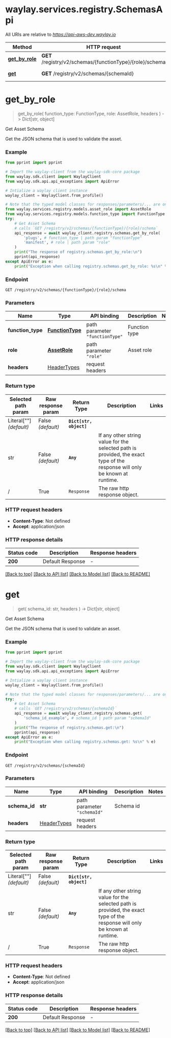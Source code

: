 # waylay.services.registry.SchemasApi

All URIs are relative to *https://api-aws-dev.waylay.io*

Method | HTTP request | Description
------------- | ------------- | -------------
[**get_by_role**](SchemasApi.md#get_by_role) | **GET** /registry/v2/schemas/{functionType}/{role}/schema | Get Asset Schema
[**get**](SchemasApi.md#get) | **GET** /registry/v2/schemas/{schemaId} | Get Asset Schema

# **get_by_role**
> get_by_role(
> function_type: FunctionType,
> role: AssetRole,
> headers
> ) -> Dict[str, object]

Get Asset Schema

Get the JSON schema that is used to validate the asset.

### Example

```python
from pprint import pprint

# Import the waylay-client from the waylay-sdk-core package
from waylay.sdk.client import WaylayClient
from waylay.sdk.api.api_exceptions import ApiError

# Intialize a waylay client instance
waylay_client = WaylayClient.from_profile()

# Note that the typed model classes for responses/parameters/... are only available when `waylay-sdk-registry-types` is installed
from waylay.services.registry.models.asset_role import AssetRole
from waylay.services.registry.models.function_type import FunctionType
try:
    # Get Asset Schema
    # calls `GET /registry/v2/schemas/{functionType}/{role}/schema`
    api_response = await waylay_client.registry.schemas.get_by_role(
        'plugs', # function_type | path param "functionType"
        'manifest', # role | path param "role"
    )
    print("The response of registry.schemas.get_by_role:\n")
    pprint(api_response)
except ApiError as e:
    print("Exception when calling registry.schemas.get_by_role: %s\n" % e)
```

### Endpoint
```
GET /registry/v2/schemas/{functionType}/{role}/schema
```
### Parameters

Name     | Type  | API binding   | Description   | Notes
-------- | ----- | ------------- | ------------- | -------------
**function_type** | [**FunctionType**](.md) | path parameter `"functionType"` | Function type | 
**role** | [**AssetRole**](.md) | path parameter `"role"` | Asset role | 
**headers** | [HeaderTypes](Operation.md#req_headers) | request headers |  | 

### Return type

Selected path param | Raw response param | Return Type  | Description | Links
------------------- | ------------------ | ------------ | ----------- | -----
Literal[""] _(default)_  | False _(default)_ | **`Dict[str, object]`** |  | 
str | False _(default)_ | **`Any`** | If any other string value for the selected path is provided, the exact type of the response will only be known at runtime. | 
/ | True | `Response` | The raw http response object.

### HTTP request headers

 - **Content-Type**: Not defined
 - **Accept**: application/json

### HTTP response details

| Status code | Description | Response headers |
|-------------|-------------|------------------|
**200** | Default Response |  -  |

[[Back to top]](#) [[Back to API list]](../README.md#documentation-for-api-endpoints) [[Back to Model list]](../README.md#documentation-for-models) [[Back to README]](../README.md)

# **get**
> get(
> schema_id: str,
> headers
> ) -> Dict[str, object]

Get Asset Schema

Get the JSON schema that is used to validate an asset.

### Example

```python
from pprint import pprint

# Import the waylay-client from the waylay-sdk-core package
from waylay.sdk.client import WaylayClient
from waylay.sdk.api.api_exceptions import ApiError

# Intialize a waylay client instance
waylay_client = WaylayClient.from_profile()

# Note that the typed model classes for responses/parameters/... are only available when `waylay-sdk-registry-types` is installed
try:
    # Get Asset Schema
    # calls `GET /registry/v2/schemas/{schemaId}`
    api_response = await waylay_client.registry.schemas.get(
        'schema_id_example', # schema_id | path param "schemaId"
    )
    print("The response of registry.schemas.get:\n")
    pprint(api_response)
except ApiError as e:
    print("Exception when calling registry.schemas.get: %s\n" % e)
```

### Endpoint
```
GET /registry/v2/schemas/{schemaId}
```
### Parameters

Name     | Type  | API binding   | Description   | Notes
-------- | ----- | ------------- | ------------- | -------------
**schema_id** | **str** | path parameter `"schemaId"` | Schema id | 
**headers** | [HeaderTypes](Operation.md#req_headers) | request headers |  | 

### Return type

Selected path param | Raw response param | Return Type  | Description | Links
------------------- | ------------------ | ------------ | ----------- | -----
Literal[""] _(default)_  | False _(default)_ | **`Dict[str, object]`** |  | 
str | False _(default)_ | **`Any`** | If any other string value for the selected path is provided, the exact type of the response will only be known at runtime. | 
/ | True | `Response` | The raw http response object.

### HTTP request headers

 - **Content-Type**: Not defined
 - **Accept**: application/json

### HTTP response details

| Status code | Description | Response headers |
|-------------|-------------|------------------|
**200** | Default Response |  -  |

[[Back to top]](#) [[Back to API list]](../README.md#documentation-for-api-endpoints) [[Back to Model list]](../README.md#documentation-for-models) [[Back to README]](../README.md)


